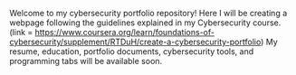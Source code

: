 Welcome to my cybersecurity portfolio repository! Here I will be creating a webpage following the guidelines explained in my Cybersecurity course.
(link = https://www.coursera.org/learn/foundations-of-cybersecurity/supplement/RTDuH/create-a-cybersecurity-portfolio)
My resume, education, portfolio documents, cybersecurity tools, and programming tabs will be available soon.
